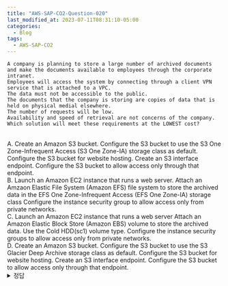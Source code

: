 ```yaml
---
title: "AWS-SAP-CO2-Question-020"
last_modified_at: 2023-07-11T08:31:10-05:00
categories:
  - Blog
tags:
  - AWS-SAP-CO2
---
```


```
A company is planning to store a large number of archived documents and make the documents available to employees through the corporate intranet.
Employees will access the system by connecting through a client VPN service that is attached to a VPC.
The data must not be accessible to the public.
The documents that the company is storing are copies of data that is held on physical medial elsewhere.
The number of requests will be low.
Availability and speed of retrieval are not concerns of the company.
Which solution will meet these requirements at the LOWEST cost?  
```
<br/>
A. Create an Amazon S3 bucket. Configure the S3 bucket to use the S3 One Zone-Infrequent Access (S3 One Zone-IA) storage class as default. Configure the S3 bucket for website hosting. Create an S3 interface endpoint. Configure the S3 bucket to allow access only through that endpoint.  
<br/>
B. Launch an Amazon EC2 instance that runs a web server. Attach an Amzaon Elastic File System (Amazon EFS) file system to store the archived data in the EFS One Zone-Infrequent Access (EFS One Zone-IA) storage class Configure the instance security group to allow access only from private networks.  
<br/>
C. Launch an Amazon EC2 instance that runs a web server Attach an Amazon Elastic Block Store (Amazon EBS) volume to store the archived data. Use the Cold HDD(sc1) volume type. Configure the instance security groups to allow access only from private networks.  
<br/>
D. Create an Amazon S3 bucket. Configure the S3 bucket to use the S3 Glacier Deep Archive storage class as default. Configure the S3 bucket for website hosting. Create an S3 interface endpoint. Configure the S3 bucket to allow access only through that endpoint. 
<br/>

<details>
  <summary>정답</summary>
  Site: D, Community: A(64%), D(35%)
  <br/>
  (아무리 속도가 중요하지 않다고 하더라도) Glacire Deep Archive는 웹 호스팅에 사용될 수 없다. - Deep Archive를 사용하면 조회에만 수시간이 걸릴 수도 있다.  
  (아마도 Glacier Deep Archive가 가장 저렴한 듯)  
  Deep Archive와 S3 bucket을 함께 사용하면 속도 문제를 개선할 수 있나?  (웹 호스팅에 Deep Archive를 사용할 수 있다고 함)  
  https://tutorialsdojo.com/amazon-s3-vs-glacier/  
  https://docs.aws.amazon.com/AmazonS3/latest/userguide/restoring-objects.html  
  D는 "no public access" 라는 조건 때문에 배제되어야 함 (비용은 A가 더 많이 나옴)  
</deatils>
